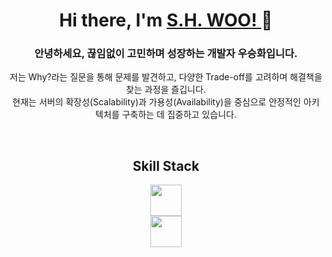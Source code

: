 <div align="center">

<h1>Hi there, I'm <a href="https://your-portfolio.com"> S.H. WOO! </a> 👋</h1>



### 안녕하세요, 끊임없이 고민하며 성장하는 개발자 우승화입니다.

저는 Why?라는 질문을 통해 문제를 발견하고, 다양한 Trade-off를 고려하며 해결책을 찾는 과정을 즐깁니다.  
현재는 서버의 확장성(Scalability)과 가용성(Availability)을 중심으로 안정적인 아키텍처를 구축하는 데 집중하고 있습니다.


<br>

<h2> Skill Stack </h2>

<img src="https://skillicons.dev/icons?i=java,spring,mysql,postgres,redis,aws,linux,rabbitmq,react,docker&theme=light" height="50" />
<br>
<img src="https://skillicons.dev/icons?i=cpp,cs,python,dotnet,unity&theme=light" height="50" />

</div>


